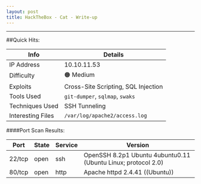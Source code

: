 ```yaml
---
layout: post
title: HackTheBox - Cat - Write-up
---
```

***

##Quick Hits:

| Info | Details |
| ---- | ------- |
| IP Address | 10.10.11.53 |
| Difficulty | 🟠 Medium |
| Exploits | Cross-Site Scripting, SQL Injection |
| Tools Used | `git-dumper`, `sqlmap`, `swaks` |
| Techniques Used | SSH Tunneling |
| Interesting Files | `/var/log/apache2/access.log` |

####Port Scan Results:

| Port | State | Service | Version |
| ---- | ----- | ------- | ------- |
| 22/tcp | open | ssh | OpenSSH 8.2p1 Ubuntu 4ubuntu0.11 (Ubuntu Linux; protocol 2.0) |
| 80/tcp | open | http | Apache httpd 2.4.41 ((Ubuntu)) |
